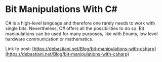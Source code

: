 # Bit Manipulations With C#

C# is a high-level language and therefore one rarely needs to work with single bits. Nevertheless, C# offers all the possibilities to do so. Bit manipulations can be used for many purposes, like with Enums, low level hardware communication or mathematics.

Link to post: [https://debastiani.net/Blog/bit-manipulations-with-csharp](https://debastiani.net/Blog/bit-manipulations-with-csharp)
